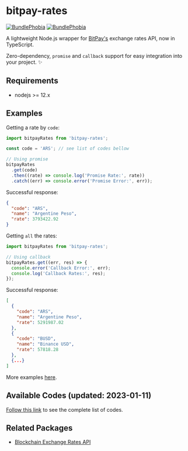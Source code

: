 # bitpay-rates

[![BundlePhobia](https://img.shields.io/bundlephobia/min/bitpay-rates.svg?style=flat-square)](https://bundlephobia.com/result?p=bitpay-rates)
[![BundlePhobia](https://img.shields.io/bundlephobia/minzip/bitpay-rates.svg?style=flat-square)](https://bundlephobia.com/result?p=bitpay-rates)

A lightweight Node.js wrapper for [BitPay's](https://bitpay.com/rates) exchange rates API, now in TypeScript.

Zero-dependency, `promise` and `callback` support for easy integration into your project. ✨

## Requirements

- nodejs >= 12.x

## Examples

Getting a rate by `code`:

```js
import bitpayRates from 'bitpay-rates';

const code = 'ARS'; // see list of codes bellow

// Using promise
bitpayRates
  .get(code)
  .then((rate) => console.log('Promise Rate:', rate))
  .catch((err) => console.error('Promise Error:', err));
```

Successful response:

```json
{
  "code": "ARS",
  "name": "Argentine Peso",
  "rate": 3793422.92
}
```

Getting `all` the rates:

```js
import bitpayRates from 'bitpay-rates';

// Using callback
bitpayRates.get((err, res) => {
  console.error('Callback Error:', err);
  console.log('Callback Rates:', res);
});
```

Successful response:

```json
[
  {
    "code": "ARS",
    "name": "Argentine Peso",
    "rate": 5291987.02
  },
  {
    "code": "BUSD",
    "name": "Binance USD",
    "rate": 57818.28
  },
  {...}
]
```

More examples [here](example/rates-example.js).

## Available Codes (updated: 2023-01-11)

[Follow this link](CODES.md) to see the complete list of codes.

## Related Packages

- [Blockchain Exchange Rates API](https://npmjs.com/blockchain-rates)

